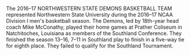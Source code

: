 The 2016–17 NORTHWESTERN STATE DEMONS BASKETBALL TEAM represented Northwestern State University during the 2016–17 NCAA Division I men's basketball season. The Demons, led by 18th-year head coach Mike McConathy, played their home games at Prather Coliseum in Natchitoches, Louisiana as members of the Southland Conference. They finished the season 13–16, 7–11 in Southland play to finish in a five-way tie for eighth place. They failed to qualify for the Southland Tournament.
